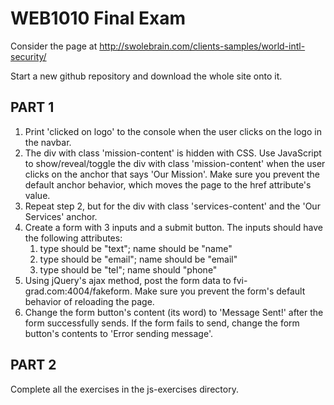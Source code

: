 # WEB1010 Final Exam

Consider the page at http://swolebrain.com/clients-samples/world-intl-security/

Start a new github repository and download the whole site onto it.

## PART 1

1. Print 'clicked on logo' to the console when the user clicks on the logo in the navbar.
2. The div with class 'mission-content' is hidden with CSS. Use JavaScript to
   show/reveal/toggle the div with class 'mission-content' when the user
   clicks on the anchor that says 'Our Mission'. Make sure you prevent the default
   anchor behavior, which moves the page to the href attribute's value.
3. Repeat step 2, but for the div with class 'services-content' and the
   'Our Services' anchor.
4. Create a form with 3 inputs and a submit button. The inputs should have the
   following attributes:
    1. type should be "text"; name should be "name"
    2. type should be "email"; name should be "email"
    3. type should be "tel"; name should "phone"
5. Using jQuery's ajax method, post the form data to fvi-grad.com:4004/fakeform. Make
   sure you prevent the form's default behavior of reloading the page.
6. Change the form button's content (its word) to 'Message Sent!' after the form
   successfully sends. If the form fails to send, change the form button's contents
   to 'Error sending message'.

## PART 2
Complete all the exercises in the js-exercises directory.
